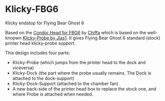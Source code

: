 # Klicky-FBG6
Klicky endstop for Flying Bear Ghost 6

Based on the [Condor Head for FBG6](https://github.com/Chiffa-C3) by [Chiffa](https://github.com/Chiffa-C3) which is based on the well-knopwn [Klicky-Probe by Jlas1](https://github.com/jlas1/Klicky-Probe). It gives Flying Bear Ghost 6 standard (stock) printer head klicky-probe support.

This design includes four parts:
- Klicky-Probe (which jumps from the printer head to the dock and viceversa)
- Klicky-Dock (the part where the probe usually remains. The Dock is attached to the dock-support)
- Klicky-Dock-Support (attached to the chamber fan)
- A new back-side of the printer head box to replace the stock one, and where Probe is attached when needed.

